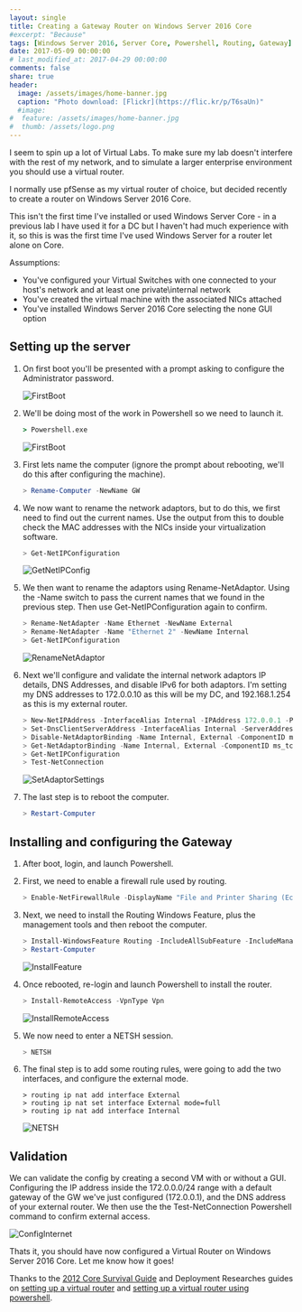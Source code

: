 ```yaml
---
layout: single
title: Creating a Gateway Router on Windows Server 2016 Core
#excerpt: "Because"
tags: [Windows Server 2016, Server Core, Powershell, Routing, Gateway]
date: 2017-05-09 00:00:00
# last_modified_at: 2017-04-29 00:00:00
comments: false
share: true
header:
  image: /assets/images/home-banner.jpg
  caption: "Photo download: [Flickr](https://flic.kr/p/T6saUn)"
  #image:
#  feature: /assets/images/home-banner.jpg
#  thumb: /assets/logo.png
---
```

I seem to spin up a lot of Virtual Labs. To make sure my lab doesn't interfere with the rest of my network, and to simulate a larger enterprise environment you should use a virtual router.

I normally use pfSense as my virtual router of choice, but decided recently to create a router on Windows Server 2016 Core.

This isn't the first time I've installed or used Windows Server Core - in a previous lab I have used it for a DC but I haven't had much experience with it, so this is was the first time I've used Windows Server for a router let alone on Core.

Assumptions: 
- You've configured your Virtual Switches with one connected to your host's network and at least one private\internal network
- You've created the virtual machine with the associated NICs attached
- You've installed Windows Server 2016 Core selecting the none GUI option

## Setting up the server

1. On first boot you'll be presented with a prompt asking to configure the Administrator password.

   ![FirstBoot](/assets/images/gatewayonhypervcore/firstboot.jpg)

1. We'll be doing most of the work in Powershell so we need to launch it.

   ```cmd
   > Powershell.exe
   ```
   ![FirstBoot](/assets/images/gatewayonhypervcore/Powershell.jpg)

1. First lets name the computer (ignore the prompt about rebooting, we'll do this after configuring the machine).

   ```Powershell
   > Rename-Computer -NewName GW
   ```

1. We now want to rename the network adaptors, but to do this, we first need to find out the current names. Use the output from this to double check the MAC addresses with the NICs inside your virtualization software.

   ```Powershell
   > Get-NetIPConfiguration
   ```
   ![GetNetIPConfig](/assets/images/gatewayonhypervcore/GetNetIPConfig.jpg)
      
1. We then want to rename the adaptors using Rename-NetAdaptor. Using the -Name switch to pass the current names that we found in the previous step. Then use Get-NetIPConfiguration again to confirm.

   ```Powershell
   > Rename-NetAdapter -Name Ethernet -NewName External
   > Rename-NetAdapter -Name "Ethernet 2" -NewName Internal
   > Get-NetIPConfiguration
   ```
   ![RenameNetAdaptor](/assets/images/gatewayonhypervcore/RenameNetAdaptor.jpg)

1. Next we'll configure and validate the internal network adaptors IP details, DNS Addresses, and disable IPv6 for both adaptors. I'm setting my DNS addresses to 172.0.0.10 as this will be my DC, and 192.168.1.254 as this is my external router. 

   ```Powershell
   > New-NetIPAddress -InterfaceAlias Internal -IPAddress 172.0.0.1 -PrefixLength 24
   > Set-DnsClientServerAddress -InterfaceAlias Internal -ServerAddresses 172.0.0.10, 192.168.1.1
   > Disable-NetAdaptorBinding -Name Internal, External -ComponentID ms_tcpip6
   > Get-NetAdaptorBinding -Name Internal, External -ComponentID ms_tcpip6
   > Get-NetIPConfiguration
   > Test-NetConnection
   ```
   ![SetAdaptorSettings](/assets/images/gatewayonhypervcore/SetAdaptorSettings.jpg)

1. The last step is to reboot the computer.

   ```Powershell
   > Restart-Computer
   ```

## Installing and configuring the Gateway

1. After boot, login, and launch Powershell.
1. First, we need to enable a firewall rule used by routing.

   ```Powershell
   > Enable-NetFirewallRule -DisplayName "File and Printer Sharing (Echo Request - ICMPv4-In)"
   ```
  
1. Next, we need to install the Routing Windows Feature, plus the management tools and then reboot the computer.

   ```Powershell
   > Install-WindowsFeature Routing -IncludeAllSubFeature -IncludeManagementTools
   > Restart-Computer
   ```
   ![InstallFeature](/assets/images/gatewayonhypervcore/InstallFeature.jpg)

1. Once rebooted, re-login and launch Powershell to install the router.

   ```Powershell
   > Install-RemoteAccess -VpnType Vpn
   ```
   ![InstallRemoteAccess](/assets/images/gatewayonhypervcore/InstallRemoreAccess.jpg)

1. We now need to enter a NETSH session.

   ```Powershell
   > NETSH
   ```
1. The final step is to add some routing rules, were going to add the two interfaces, and configure the external mode.

   ```NETSH
   > routing ip nat add interface External
   > routing ip nat set interface External mode=full
   > routing ip nat add interface Internal
   ```
   ![NETSH](/assets/images/gatewayonhypervcore/NETSH.jpg)

## Validation

We can validate the config by creating a second VM with or without a GUI. Configuring the IP address inside the 172.0.0.0/24 range with a default gateway of the GW we've just configured (172.0.0.1), and the DNS address of your external router. We then use the the Test-NetConnection Powershell command to confirm external access.


   ![ConfigInternet](/assets/images/gatewayonhypervcore/ConfirmInternet.jpg)

Thats it, you should have now configured a Virtual Router on Windows Server 2016 Core. Let me know how it goes!

Thanks to the [2012 Core Survival Guide](https://blogs.technet.microsoft.com/bruce_adamczak/2013/01/15/2012-core-survival-guide/) and Deployment Researches guides on [setting up a virtual router](http://deploymentresearch.com/Research/Post/285/Using-a-virtual-router-for-your-lab-and-test-environment) and [setting up a virtual router using powershell](http://deploymentresearch.com/Research/Post/387/Install-a-Virtual-Router-based-on-Windows-Server-2012-R2-using-PowerShell).